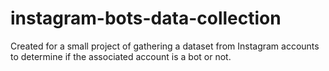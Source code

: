 # instagram-bots-data-collection
Created for a small project of gathering a dataset from Instagram accounts to determine if the associated account is a bot or not.
